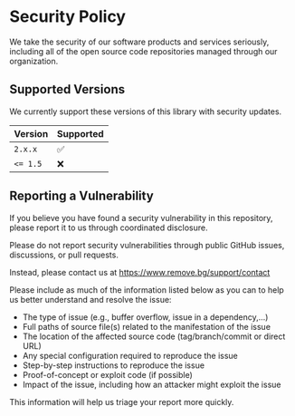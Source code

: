 # Security Policy

We take the security of our software products and services seriously, including all of
the open source code repositories managed through our organization.

## Supported Versions

We currently support these versions of this library with security updates.

| Version  | Supported          |
| -------- | ------------------ |
| `2.x.x`    | :white_check_mark: |
| `<= 1.5`   | :x:                |

## Reporting a Vulnerability

If you believe you have found a security vulnerability in this repository, please report
it to us through coordinated disclosure.

Please do not report security vulnerabilities through public GitHub issues, discussions,
or pull requests.

Instead, please contact us at https://www.remove.bg/support/contact

Please include as much of the information listed below as you can to help us better
understand and resolve the issue:

- The type of issue (e.g., buffer overflow, issue in a dependency,...)
- Full paths of source file(s) related to the manifestation of the issue
- The location of the affected source code (tag/branch/commit or direct URL)
- Any special configuration required to reproduce the issue
- Step-by-step instructions to reproduce the issue
- Proof-of-concept or exploit code (if possible)
- Impact of the issue, including how an attacker might exploit the issue

This information will help us triage your report more quickly.
